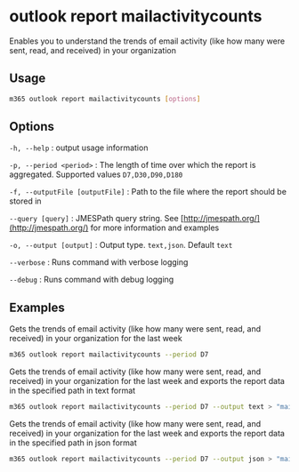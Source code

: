 # outlook report mailactivitycounts

Enables you to understand the trends of email activity (like how many were sent, read, and received) in your organization

## Usage

```sh
m365 outlook report mailactivitycounts [options]
```

## Options

`-h, --help`
: output usage information

`-p, --period <period>`
: The length of time over which the report is aggregated. Supported values `D7,D30,D90,D180`

`-f, --outputFile [outputFile]`
: Path to the file where the report should be stored in

`--query [query]`
: JMESPath query string. See [http://jmespath.org/](http://jmespath.org/) for more information and examples

`-o, --output [output]`
: Output type. `text,json`. Default `text`

`--verbose`
: Runs command with verbose logging

`--debug`
: Runs command with debug logging

## Examples

Gets the trends of email activity (like how many were sent, read, and received) in your organization for the last week

```sh
m365 outlook report mailactivitycounts --period D7
```

Gets the trends of email activity (like how many were sent, read, and received) in your organization for the last week and exports the report data in the specified path in text format

```sh
m365 outlook report mailactivitycounts --period D7 --output text > "mailactivitycounts.txt"
```

Gets the trends of email activity (like how many were sent, read, and received) in your organization for the last week and exports the report data in the specified path in json format

```sh
m365 outlook report mailactivitycounts --period D7 --output json > "mailactivitycounts.json"
```
